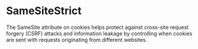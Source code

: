 # SameSiteStrict
The SameSite attribute on cookies helps protect against cross-site request forgery (CSRF) attacks and information leakage by controlling when cookies are sent with requests originating from different websites.
